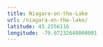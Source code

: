 ```yaml
---
title: Niagara-on-the-Lake
url: /niagara-on-the-lake/
latitude: 43.2556116
longitude: -79.07232640000001
---
```

